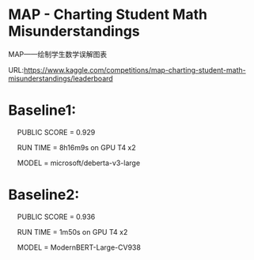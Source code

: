 # MAP - Charting Student Math Misunderstandings

MAP——绘制学生数学误解图表

URL:https://www.kaggle.com/competitions/map-charting-student-math-misunderstandings/leaderboard

# Baseline1: 
  
`  `  PUBLIC SCORE = 0.929

`  `  RUN TIME = 8h16m9s on GPU T4 x2

`  `  MODEL = microsoft/deberta-v3-large

# Baseline2: 
  
`  `  PUBLIC SCORE = 0.936

`  `  RUN TIME = 1m50s on GPU T4 x2

`  `  MODEL = ModernBERT-Large-CV938
